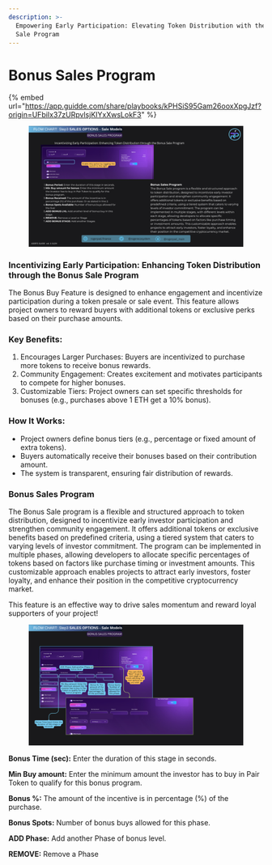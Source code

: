 ```yaml
---
description: >-
  Empowering Early Participation: Elevating Token Distribution with the Bonus
  Sale Program
---
```


# Bonus Sales Program



{% embed url="https://app.guidde.com/share/playbooks/kPHSiS95Gam26ooxXpgJzf?origin=UFbiIx37zURpvlsjKIYxXwsLokF3" %}



<figure><img src="../../../.gitbook/assets/Bonus Buy.png" alt=""><figcaption></figcaption></figure>

###

### Incentivizing Early Participation: Enhancing Token Distribution through the Bonus Sale Program

The Bonus Buy Feature is designed to enhance engagement and incentivize participation during a token presale or sale event. This feature allows project owners to reward buyers with additional tokens or exclusive perks based on their purchase amounts.

### Key Benefits:

1. Encourages Larger Purchases: Buyers are incentivized to purchase more tokens to receive bonus rewards.
2. Community Engagement: Creates excitement and motivates participants to compete for higher bonuses.
3. Customizable Tiers: Project owners can set specific thresholds for bonuses (e.g., purchases above 1 ETH get a 10% bonus).

### How It Works:

* Project owners define bonus tiers (e.g., percentage or fixed amount of extra tokens).
* Buyers automatically receive their bonuses based on their contribution amount.
* The system is transparent, ensuring fair distribution of rewards.

### Bonus Sales Program

The Bonus Sale program is a flexible and structured approach to token distribution, designed to incentivize early investor participation and strengthen community engagement. It offers additional tokens or exclusive benefits based on predefined criteria, using a tiered system that caters to varying levels of investor commitment. The program can be implemented in multiple phases, allowing developers to allocate specific percentages of tokens based on factors like purchase timing or investment amounts. This customizable approach enables projects to attract early investors, foster loyalty, and enhance their position in the competitive cryptocurrency market.

&#x20;This feature is an effective way to drive sales momentum and reward loyal supporters of your project!

<figure><img src="../../../.gitbook/assets/15 (2).png" alt=""><figcaption></figcaption></figure>

**Bonus Time (sec):** Enter the duration of this stage in seconds.

**Min Buy amount:** Enter the minimum amount the investor has to buy in Pair Token to qualify for this bonus program.

**Bonus %:** The amount of the incentive is in percentage (%) of the purchase.

**Bonus Spots:** Number of bonus buys allowed for this phase.

**ADD Phase:** Add another Phase of bonus level.

**REMOVE:** Remove a Phase
